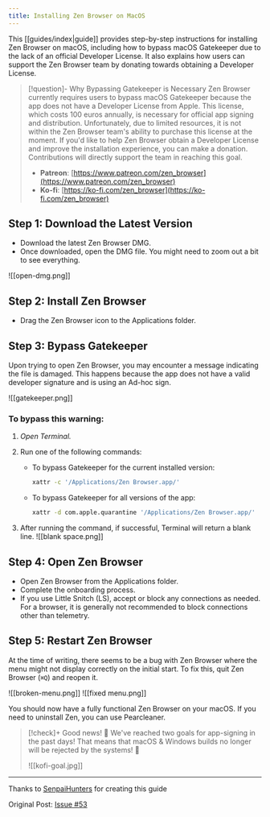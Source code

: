 ```yaml
---
title: Installing Zen Browser on MacOS
---
```

This [[guides/index|guide]] provides step-by-step instructions for installing Zen Browser on macOS, including how to bypass macOS Gatekeeper due to the lack of an official Developer License. It also explains how users can support the Zen Browser team by donating towards obtaining a Developer License.

> [!question]-  Why Bypassing Gatekeeper is Necessary
> Zen Browser currently requires users to bypass macOS Gatekeeper because the app does not have a Developer License from Apple. This license, which costs 100 euros annually, is necessary for official app signing and distribution. Unfortunately, due to limited resources, it is not within the Zen Browser team's ability to purchase this license at the moment.
> If you'd like to help Zen Browser obtain a Developer License and improve the installation experience, you can make a donation. Contributions will directly support the team in reaching this goal.
> - **Patreon**: [https://www.patreon.com/zen_browser](https://www.patreon.com/zen_browser)
> - **Ko-fi**: [https://ko-fi.com/zen_browser](https://ko-fi.com/zen_browser)

## Step 1: Download the Latest Version

- Download the latest Zen Browser DMG.
- Once downloaded, open the DMG file. You might need to zoom out a bit to see everything.

![[open-dmg.png]]

## Step 2: Install Zen Browser

- Drag the Zen Browser icon to the Applications folder.

## Step 3: Bypass Gatekeeper

Upon trying to open Zen Browser, you may encounter a message indicating the file is damaged. This happens because the app does not have a valid developer signature and is using an Ad-hoc sign.

![[gatekeeper.png]]

### To bypass this warning:

1. *Open Terminal.*
2. Run one of the following commands:

   - To bypass Gatekeeper for the current installed version:
     ```bash
     xattr -c '/Applications/Zen Browser.app/'
     ```
   - To bypass Gatekeeper for all versions of the app:
     ```bash
     xattr -d com.apple.quarantine '/Applications/Zen Browser.app/'
     ```

3. After running the command, if successful, Terminal will return a blank line.
  ![[blank space.png]]

## Step 4: Open Zen Browser

- Open Zen Browser from the Applications folder.
- Complete the onboarding process.
- If you use Little Snitch (LS), accept or block any connections as needed. For a browser, it is generally not recommended to block connections other than telemetry.

## Step 5: Restart Zen Browser

At the time of writing, there seems to be a bug with Zen Browser where the menu might not display correctly on the initial start. To fix this, quit Zen Browser (`⌘Q`) and reopen it.

![[broken-menu.png]]
![[fixed menu.png]]

You should now have a fully functional Zen Browser on your macOS. If you need to uninstall Zen, you can use Pearcleaner.

>[!check]+ Good news! 🎊
>We've reached two goals for app-signing in the past days! That means that macOS & Windows builds no longer will be rejected by the systems! 🥳
>
>![[kofi-goal.jpg]]
---
Thanks to [SenpaiHunters](https://github.com/SenpaiHunters) for creating this guide

Original Post: [Issue #53](https://github.com/zen-browser/desktop/issues/53)